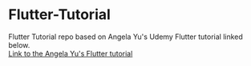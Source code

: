 # Flutter-Tutorial
Flutter Tutorial repo based on Angela Yu's Udemy Flutter tutorial linked below. 
<br>
<a href ="https://www.udemy.com/course/flutter-bootcamp-with-dart/?utm_source=adwords&utm_medium=udemyads&utm_campaign=GoogleFlutter_v.PROF_la.EN_cc.ROW&utm_content=deal4584&utm_term=_._ag_121857711257_._ad_535699942213_._kw_flutter+tutorial_._de_c_._dm__._pl__._ti_kwd-432000815711_._li_1009871_._pd__._&matchtype=e&gclid=CjwKCAiA8bqOBhANEiwA-sIlNx6wOscC5wAAp49w_kDBNaTc3iJVZ7-22W6yr3EqDQCfHhEev__86RoCsMIQAvD_BwE"> Link to the Angela Yu's Flutter tutorial </a>
